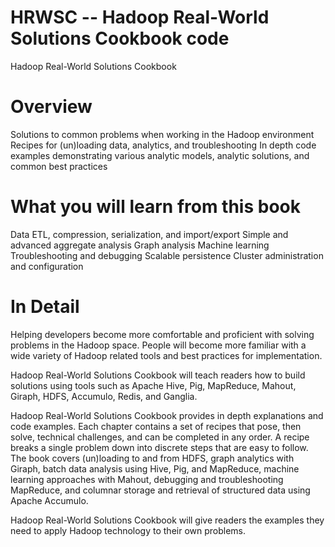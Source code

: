 HRWSC -- Hadoop Real-World Solutions Cookbook code
=====

Hadoop Real-World Solutions Cookbook

Overview 
===

Solutions to common problems when working in the Hadoop environment
Recipes for (un)loading data, analytics, and troubleshooting
In depth code examples demonstrating various analytic models, analytic solutions, and common best practices


What you will learn from this book
===

Data ETL, compression, serialization, and import/export 
Simple and advanced aggregate analysis
Graph analysis 
Machine learning
Troubleshooting and debugging
Scalable persistence
Cluster administration and configuration

In Detail
===

Helping developers become more comfortable and proficient with solving problems in the Hadoop space. People will become more familiar with a wide variety of Hadoop related tools and best practices for implementation.

Hadoop Real-World Solutions Cookbook will teach readers how to build solutions using tools such as Apache Hive, Pig, MapReduce, Mahout, Giraph, HDFS, Accumulo, Redis, and Ganglia.

Hadoop Real-World Solutions Cookbook provides in depth explanations and code examples. Each chapter contains a set of recipes that pose, then solve, technical challenges, and can be completed in any order. A recipe breaks a single problem down into discrete steps that are easy to follow. The book covers (un)loading to and from HDFS, graph analytics with Giraph, batch data analysis using Hive, Pig, and MapReduce, machine learning approaches with Mahout, debugging and troubleshooting MapReduce, and columnar storage and retrieval of structured data using Apache Accumulo.

Hadoop Real-World Solutions Cookbook will give readers the examples they need to apply Hadoop technology to their own problems.
